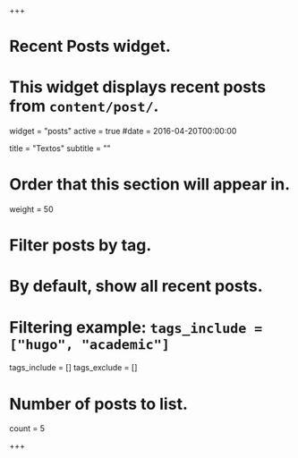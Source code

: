 +++
# Recent Posts widget.
# This widget displays recent posts from `content/post/`.
widget = "posts"
active = true
#date = 2016-04-20T00:00:00

title = "Textos"
subtitle = ""

# Order that this section will appear in.
weight = 50

# Filter posts by tag.
#  By default, show all recent posts.
#  Filtering example: `tags_include = ["hugo", "academic"]`
tags_include = []
tags_exclude = []

# Number of posts to list.
count = 5

+++

